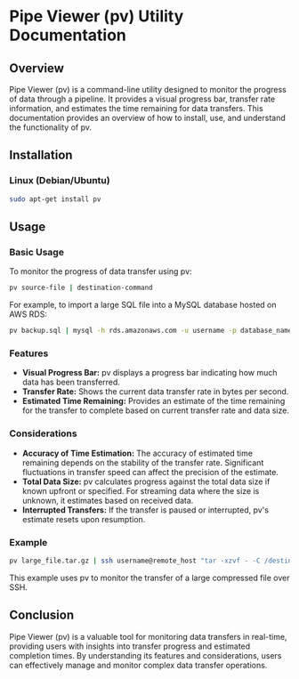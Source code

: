 # Pipe Viewer (pv) Utility Documentation

## Overview

Pipe Viewer (pv) is a command-line utility designed to monitor the progress of data through a pipeline. It provides a visual progress bar, transfer rate information, and estimates the time remaining for data transfers. This documentation provides an overview of how to install, use, and understand the functionality of pv.

## Installation

### Linux (Debian/Ubuntu)

```bash
sudo apt-get install pv
```

## Usage

### Basic Usage

To monitor the progress of data transfer using pv:

```bash
pv source-file | destination-command
```

For example, to import a large SQL file into a MySQL database hosted on AWS RDS:

```bash
pv backup.sql | mysql -h rds.amazonaws.com -u username -p database_name
```

### Features

- **Visual Progress Bar:** pv displays a progress bar indicating how much data has been transferred.
- **Transfer Rate:** Shows the current data transfer rate in bytes per second.
- **Estimated Time Remaining:** Provides an estimate of the time remaining for the transfer to complete based on current transfer rate and data size.

### Considerations

- **Accuracy of Time Estimation:** The accuracy of estimated time remaining depends on the stability of the transfer rate. Significant fluctuations in transfer speed can affect the precision of the estimate.
- **Total Data Size:** pv calculates progress against the total data size if known upfront or specified. For streaming data where the size is unknown, it estimates based on received data.
- **Interrupted Transfers:** If the transfer is paused or interrupted, pv's estimate resets upon resumption.

### Example

```bash
pv large_file.tar.gz | ssh username@remote_host "tar -xzvf - -C /destination/path"
```

This example uses pv to monitor the transfer of a large compressed file over SSH.

## Conclusion

Pipe Viewer (pv) is a valuable tool for monitoring data transfers in real-time, providing users with insights into transfer progress and estimated completion times. By understanding its features and considerations, users can effectively manage and monitor complex data transfer operations.
